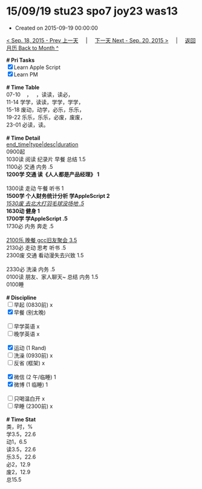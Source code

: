 # 15/09/19 stu23 spo7 joy23 was13

- Created on 2015-09-19 00:00:00

[< Sep. 18, 2015 - Prev 上一天](/lifelogs/2015/09/d18.md) &nbsp; &nbsp; | &nbsp; &nbsp; [下一天 Next - Sep. 20, 2015 >](/lifelogs/2015/09/d20.md) &nbsp; &nbsp; |  &nbsp; &nbsp; [返回月历 Back to Month ^](/lifelogs/2015/09/index.md)
<br/><div><b># Pri Tasks</b></div><div><input checked="true" type="checkbox"/>Learn Apple Script</div><div><input checked="true" type="checkbox"/>Learn PM</div><div><br/></div><div><b># Time Table</b></div><div>07-10    ，   ，读读，读必，</div><div>11-14 学学，读读，学学，学学，</div><div>15-18 废动，动学，必乐，乐乐，</div><div>19-22 乐乐，乐乐，必废，废废，</div><div>23-01 必读，读。</div><div><br/></div><div><b># Time Detail</b></div><div><u>end_time|type|desc|duration</u></div><div>0900起</div><div>1030读 阅读 纪录片 早餐 总结 1.5</div><div>1100必 交通 内务 .5</div><div><b>1200学 交通 读《人人都是产品经理》 1</b></div><div><br/></div><div>1300读 走动 午餐 听书 1</div><div><b>1500学 个人财务统计分析 学AppleScript 2</b></div><div><u><i>1530废 去北大打羽毛球没场地 .5</i></u></div><div><b>1630动 健身 1</b></div><div><b>1700学 学AppleScript .5</b></div><div>1730必 内务 奔走 .5</div><div><br/></div><div><u>2100乐 晚餐 gcc旧友聚会 3.5</u></div><div>2130必 走动 思考 听书 .5</div><div>2300废 交通 看动漫失去兴致 1.5</div><div><br/></div><div>2330必 洗澡 内务 .5</div><div>0100读 朋友、家人聊天~ 总结 内务 1.5</div><div>0100睡</div><div><br/></div><div><b># Discipline</b></div><div><input type="checkbox"/>早起 (0830前) x</div><div><input checked="true" type="checkbox"/>早餐 (别太晚)</div><div><br/></div><div><input type="checkbox"/>早学英语 x</div><div><input type="checkbox"/>晚学英语 x</div><div><br/></div><div><input checked="true" type="checkbox"/>运动 (1 Rand)</div><div><input type="checkbox"/>洗澡 (0930前) x</div><div><input type="checkbox"/>反省 (框架) x</div><div><br/></div><div><input checked="true" type="checkbox"/>微信 (2 午/临睡) 1</div><div><input checked="true" type="checkbox"/>微博 (1 临睡) 1</div><div><br/></div><div><input type="checkbox"/>只喝温白开 x</div><div><input type="checkbox"/>早睡 (2300前) x</div><div><br/></div><div><b># Time Stat</b></div><div>类，时，%</div><div>学3.5，22.6</div><div>动1，6.5</div><div>读3.5，22.6</div><div>乐3.5，22.6</div><div>必2，12.9</div><div>废2，12.9</div><div>总15.5</div>
